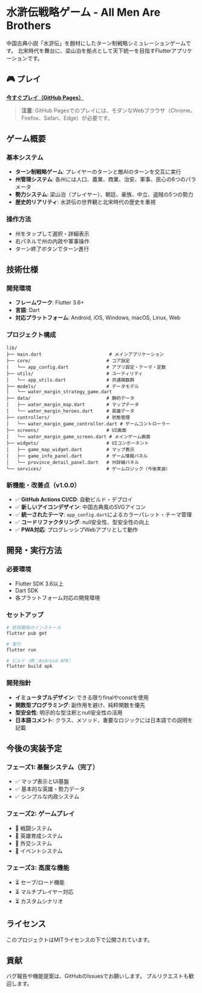# 水滸伝戦略ゲーム - All Men Are Brothers

中国古典小説「水滸伝」を題材にしたターン制戦略シミュレーションゲームです。
北宋時代を舞台に、梁山泊を拠点として天下統一を目指すFlutterアプリケーションです。

## 🎮 プレイ

**[今すぐプレイ（GitHub Pages）](https://yourusername.github.io/AllMenAreBrothers/)**

> **注意**: GitHub Pagesでのプレイには、モダンなWebブラウザ（Chrome、Firefox、Safari、Edge）が必要です。

## ゲーム概要

### 基本システム
- **ターン制戦略ゲーム**: プレイヤーのターンと敵AIのターンを交互に実行
- **州管理システム**: 各州には人口、農業、商業、治安、軍事、民心の6つのパラメータ
- **勢力システム**: 梁山泊（プレイヤー）、朝廷、豪族、中立、盗賊の5つの勢力
- **歴史的リアリティ**: 水滸伝の世界観と北宋時代の歴史を重視

### 操作方法
- 州をタップして選択・詳細表示
- 右パネルで州の内政や軍事操作
- ターン終了ボタンでターン進行

## 技術仕様

### 開発環境
- **フレームワーク**: Flutter 3.6+
- **言語**: Dart
- **対応プラットフォーム**: Android, iOS, Windows, macOS, Linux, Web

### プロジェクト構成
```
lib/
├── main.dart                         # メインアプリケーション
├── core/                            # コア設定
│   └── app_config.dart              # アプリ設定・テーマ・定数
├── utils/                           # ユーティリティ
│   └── app_utils.dart               # 共通関数群
├── models/                          # データモデル
│   └── water_margin_strategy_game.dart
├── data/                            # 静的データ
│   ├── water_margin_map.dart        # マップデータ
│   └── water_margin_heroes.dart     # 英雄データ
├── controllers/                     # 状態管理
│   └── water_margin_game_controller.dart # ゲームコントローラー
├── screens/                         # UI画面
│   └── water_margin_game_screen.dart # メインゲーム画面
├── widgets/                         # UIコンポーネント
│   ├── game_map_widget.dart         # マップ表示
│   ├── game_info_panel.dart         # ゲーム情報パネル
│   └── province_detail_panel.dart   # 州詳細パネル
└── services/                        # ゲームロジック（今後実装）
```

### 新機能・改善点（v1.0.0）
- ✅ **GitHub Actions CI/CD**: 自動ビルド・デプロイ
- ✅ **新しいアイコンデザイン**: 中国古典風のSVGアイコン
- ✅ **統一されたテーマ**: `app_config.dart`によるカラーパレット・テーマ管理
- ✅ **コードリファクタリング**: null安全性、型安全性の向上
- ✅ **PWA対応**: プログレッシブWebアプリとして動作

## 開発・実行方法

### 必要環境
- Flutter SDK 3.6以上
- Dart SDK
- 各プラットフォーム対応の開発環境

### セットアップ
```bash
# 依存関係のインストール
flutter pub get

# 実行
flutter run

# ビルド（例：Android APK）
flutter build apk
```

### 開発指針
- **イミュータブルデザイン**: できる限りfinalやconstを使用
- **関数型プログラミング**: 副作用を避け、純粋関数を優先
- **型安全性**: 明示的な型注釈とnull安全性の活用
- **日本語コメント**: クラス、メソッド、重要なロジックには日本語での説明を記載

## 今後の実装予定

### フェーズ1: 基盤システム（完了）
- ✅ マップ表示とUI基盤
- ✅ 基本的な英雄・勢力データ
- ✅ シンプルな内政システム

### フェーズ2: ゲームプレイ
- 🔄 戦闘システム
- 🔄 英雄育成システム
- 🔄 外交システム
- 🔄 イベントシステム

### フェーズ3: 高度な機能
- ⏳ セーブ/ロード機能
- ⏳ マルチプレイヤー対応
- ⏳ カスタムシナリオ

## ライセンス

このプロジェクトはMITライセンスの下で公開されています。

## 貢献

バグ報告や機能提案は、GitHubのIssuesでお願いします。
プルリクエストも歓迎します。
